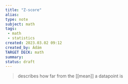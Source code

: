 ```yaml
---
title: "Z-score"
alias: 
type: note
subject: math
tags:
 - math
 - statistics
created: 2023.03.02 09:12
created_by: Ádám
TARGET DECK: math
summary: 
status: draft 
---
```

>describes how far from the [[mean]] a datapoint is